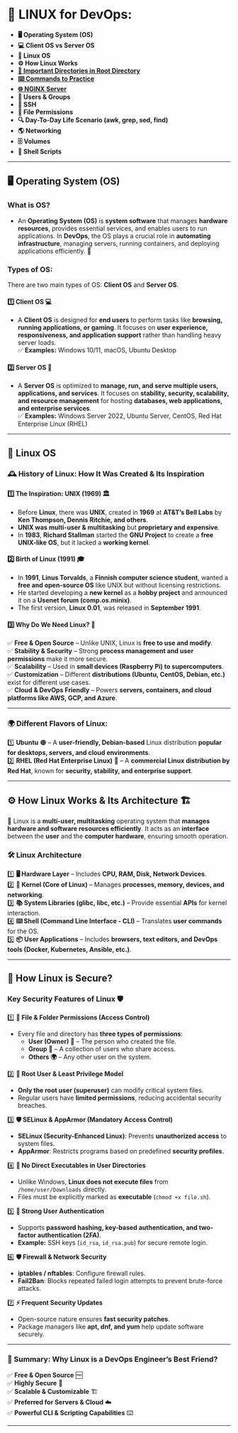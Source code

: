 # **🐧 LINUX for DevOps:**
- **🖥️ Operating System (OS)**
- **💻 Client OS vs Server OS**
- **🐧 Linux OS**
- **⚙️ How Linux Works**
- [**📁 Important Directories in Root Directory**](UBUNTU_ROOT_DIR.md)
- [**⌨️ Commands to Practice**](LINUX_COMMANDS.md)
- [**🌐 NGINX Server**](NGINX.md)
- **👥 Users & Groups**
- **🔑 SSH**
- **📂 File Permissions**
- **🔍 Day-To-Day Life Scenario (awk, grep, sed, find)**
- **🌎 Networking**
- **🗄️ Volumes**
- **📜 Shell Scripts**

---

## **🖥️ Operating System (OS)**
### **What is OS?**  
- An **Operating System (OS)** is **system software** that manages **hardware resources**, provides essential services, and enables users to run applications. In **DevOps**, the OS plays a crucial role in **automating infrastructure**, managing servers, running containers, and deploying applications efficiently. 🚀

### **Types of OS:**  
There are two main types of OS: **Client OS** and **Server OS**.

#### **1️⃣ Client OS 💻**  
- A **Client OS** is designed for **end users** to perform tasks like **browsing, running applications, or gaming**. It focuses on **user experience, responsiveness, and application support** rather than handling heavy server loads.  
✅ **Examples:** Windows 10/11, macOS, Ubuntu Desktop  

#### **2️⃣ Server OS 🏢**  
- A **Server OS** is optimized to **manage, run, and serve multiple users, applications, and services**. It focuses on **stability, security, scalability, and resource management** for hosting **databases, web applications, and enterprise services**.  
✅ **Examples:** Windows Server 2022, Ubuntu Server, CentOS, Red Hat Enterprise Linux (RHEL)  

---

## **🐧 Linux OS**
### **🕰️ History of Linux: How It Was Created & Its Inspiration**  
#### **1️⃣ The Inspiration: UNIX (1969) 🏛️**  
- Before **Linux**, there was **UNIX**, created in **1969** at **AT&T’s Bell Labs** by **Ken Thompson, Dennis Ritchie, and others**.  
- **UNIX was multi-user & multitasking** but **proprietary and expensive**.  
- In **1983**, **Richard Stallman** started the **GNU Project** to create a **free UNIX-like OS**, but it lacked a **working kernel**.  

#### **2️⃣ Birth of Linux (1991) 🎓**  
- In **1991**, **Linus Torvalds**, a **Finnish computer science student**, wanted a **free and open-source OS** like UNIX but without licensing restrictions.  
- He started developing a **new kernel** as a **hobby project** and announced it on a **Usenet forum (comp.os.minix)**.  
- The first version, **Linux 0.01**, was released in **September 1991**.  

#### **3️⃣ Why Do We Need Linux? 🤔**  
✅ **Free & Open Source** – Unlike UNIX, Linux is **free to use and modify**.  
✅ **Stability & Security** – Strong **process management and user permissions** make it more secure.  
✅ **Scalability** – Used in **small devices (Raspberry Pi) to supercomputers**.  
✅ **Customization** – Different **distributions (Ubuntu, CentOS, Debian, etc.)** exist for different use cases.  
✅ **Cloud & DevOps Friendly** – Powers **servers, containers, and cloud platforms like AWS, GCP, and Azure**.  

---

### **🌍 Different Flavors of Linux:**
1️⃣ **Ubuntu** 🟠 – A **user-friendly, Debian-based** Linux distribution **popular for desktops, servers, and cloud environments**.  
2️⃣ **RHEL (Red Hat Enterprise Linux)** 🔴 – A **commercial Linux distribution by Red Hat**, known for **security, stability, and enterprise support**.  

---

## **⚙️ How Linux Works & Its Architecture 🏗️**  

🔷 Linux is a **multi-user, multitasking** operating system that **manages hardware and software resources efficiently**. It acts as an **interface** between the **user** and the **computer hardware**, ensuring smooth operation.  

### **🛠️ Linux Architecture**
1️⃣ **🖥️ Hardware Layer** – Includes **CPU, RAM, Disk, Network Devices**.  
2️⃣ **🧠 Kernel (Core of Linux)** – Manages **processes, memory, devices, and networking**.  
3️⃣ **📚 System Libraries (glibc, libc, etc.)** – Provide essential **APIs** for kernel interaction.  
4️⃣ **⌨️ Shell (Command Line Interface - CLI)** – Translates **user commands** for the OS.  
5️⃣ **📦 User Applications** – Includes **browsers, text editors, and DevOps tools (Docker, Kubernetes, Ansible, etc.)**.  

---

## **🔐 How Linux is Secure?**
### **Key Security Features of Linux 🛡️**  

1️⃣ **📂 File & Folder Permissions (Access Control)**  
- Every file and directory has **three types of permissions**:  
  - **User (Owner) 👤** – The person who created the file.  
  - **Group 👥** – A collection of users who share access.  
  - **Others 🌍** – Any other user on the system.  

2️⃣ **🔑 Root User & Least Privilege Model**  
- **Only the root user (superuser)** can modify critical system files.  
- Regular users have **limited permissions**, reducing accidental security breaches.  

3️⃣ **🛡️ SELinux & AppArmor (Mandatory Access Control)**  
- **SELinux (Security-Enhanced Linux)**: Prevents **unauthorized access** to system files.  
- **AppArmor**: Restricts programs based on predefined **security profiles**.  

4️⃣ **🚫 No Direct Executables in User Directories**  
- Unlike Windows, **Linux does not execute files** from `/home/user/Downloads` directly.  
- Files must be explicitly marked as **executable** (`chmod +x file.sh`).  

5️⃣ **🔐 Strong User Authentication**  
- Supports **password hashing, key-based authentication, and two-factor authentication (2FA)**.  
- **Example:** SSH keys (`id_rsa`, `id_rsa.pub`) for secure remote login.  

6️⃣ **🛡️ Firewall & Network Security**  
- **iptables / nftables**: Configure firewall rules.  
- **Fail2Ban**: Blocks repeated failed login attempts to prevent brute-force attacks.  

7️⃣ **⚡ Frequent Security Updates**  
- Open-source nature ensures **fast security patches**.  
- Package managers like **apt, dnf, and yum** help update software securely.  

---

### **🚀 Summary: Why Linux is a DevOps Engineer’s Best Friend?**  
✅ **Free & Open Source** 🆓  
✅ **Highly Secure** 🔐  
✅ **Scalable & Customizable** 🏗️  
✅ **Preferred for Servers & Cloud** ☁️  
✅ **Powerful CLI & Scripting Capabilities** ⌨️  

---
